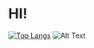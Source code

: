 # HI!
[![Top Langs](https://github-readme-stats.vercel.app/api/top-langs/?username=richardq26&hide=css&langs_count=8&theme=radical)](https://github.com/anuraghazra/github-readme-stats) ![Alt Text](https://media1.tenor.com/images/f016efdfb2ff6689d2dc6c921b8a7f3c/tenor.gif)

